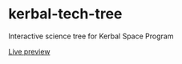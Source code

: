 # kerbal-tech-tree
Interactive science tree for Kerbal Space Program

[Live preview](http://stevenvergenz.github.io/kerbal-tech-tree/)
